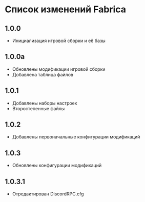 # Список изменений Fabrica

## 1.0.0

* Инициализация игровой сборки и её базы 

## 1.0.0a

* Обновлены модификации игровой сборки
* Добавлена таблица файлов

## 1.0.1

* Добавлены наборы настроек
* Второстепенные файлы

## 1.0.2

* Добавлены первоначальные конфигурации модификаций

## 1.0.3

* Обновлены конфигурации модификаций

## 1.0.3.1

* Отредактирован DiscordRPC.cfg